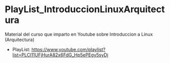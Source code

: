 # PlayList_IntroduccionLinuxArquitectura
Material del curso que imparto en Youtube sobre Introduccion a Linux (Arquitectura)

* PlayList: https://www.youtube.com/playlist?list=PLCl11UFjHurA82x6FdG_Hp5ePEgy5syDj
